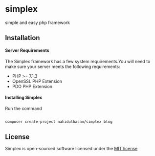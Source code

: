 # simplex

simple and easy php framework


## Installation

#### Server Requirements

The Simplex framework has a few system requirements.You will need to make sure your server meets the following requirements:

- PHP >= 7.1.3
- OpenSSL PHP Extension
- PDO PHP Extension


#### Installing Simplex

Run the command

```sh

composer create-project nahidulhasan/simplex blog

```

## License

Simplex is open-sourced software licensed under the [MIT license](http://opensource.org/licenses/MIT)

